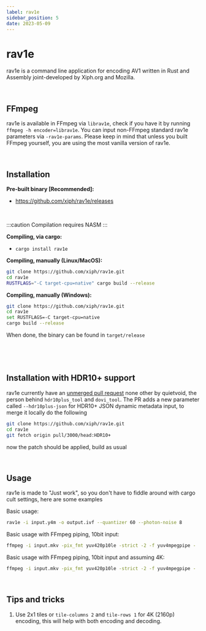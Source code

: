 ```yaml
---
label: rav1e
sidebar_position: 5
date: 2023-05-09
---
```


# rav1e

rav1e is a command line application for encoding AV1 written in Rust and Assembly joint-developed by Xiph.org and Mozilla.

&nbsp;&nbsp;

## FFmpeg

rav1e is available in FFmpeg via ``librav1e``, check if you have it by running ``ffmpeg -h encoder=librav1e``. You can input non-FFmpeg standard rav1e parameters via ``-rav1e-params``. Please keep in mind that unless you built FFmpeg yourself, you are using the most vanilla version of rav1e.

&nbsp;&nbsp;

## Installation

**Pre-built binary [Recommended]:**

- https://github.com/xiph/rav1e/releases

&nbsp;&nbsp;

:::caution
Compilation requires NASM
:::

**Compiling, via cargo:**

- ``cargo install rav1e``


**Compiling, manually (Linux/MacOS):**

```bash
git clone https://github.com/xiph/rav1e.git
cd rav1e
RUSTFLAGS="-C target-cpu=native" cargo build --release
```

**Compiling, manually (Windows):**

```bash
git clone https://github.com/xiph/rav1e.git
cd rav1e
set RUSTFLAGS=-C target-cpu=native
cargo build --release
```

When done, the binary can be found in ``target/release``

&nbsp;&nbsp;


&nbsp;&nbsp;

## Installation with HDR10+ support

rav1e currently have an [unmerged pull request](https://github.com/xiph/rav1e/pull/3000) none other by quietvoid, the person behind ``hdr10plus_tool`` and ``dovi_tool``. The PR adds a new parameter called ``--hdr10plus-json`` for HDR10+ JSON dynamic metadata input, to merge it locally do the following

```bash
git clone https://github.com/xiph/rav1e.git
cd rav1e
git fetch origin pull/3000/head:HDR10+
```
now the patch should be applied, build as usual

&nbsp;&nbsp;

## Usage

rav1e is made to "Just work", so you don't have to fiddle around with cargo cult settings, here are some examples

Basic usage:
```bash
rav1e -i input.y4m -o output.ivf --quantizer 60 --photon-noise 8
```

Basic usage with FFmpeg piping, 10bit input:
```bash
ffmpeg -i input.mkv -pix_fmt yuv420p10le -strict -2 -f yuv4mpegpipe - | rav1e - -o output.ivf --quantizer 80 --photon-noise 8
```

Basic usage with FFmpeg piping, 10bit input and assuming 4K:
```bash
ffmpeg -i input.mkv -pix_fmt yuv420p10le -strict -2 -f yuv4mpegpipe - | rav1e - -o output.ivf --quantizer 68 --tile-columns 2 --tile-rows 1 --photon-noise 8
```

&nbsp;&nbsp;

## Tips and tricks

1. Use 2x1 tiles or ``tile-columns 2`` and ``tile-rows 1`` for 4K (2160p) encoding, this will help with both encoding and decoding.